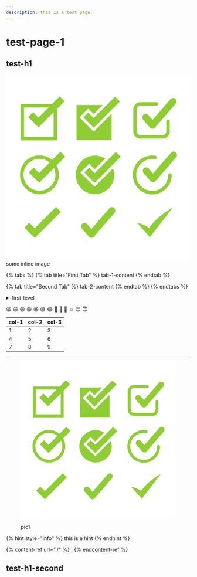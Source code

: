 ```yaml
---
description: this is a test page.
---
```


# test-page-1

## test-h1

![](.gitbook/assets/multiple\_different\_check\_marks.jpg)some inline image

{% tabs %}
{% tab title="First Tab" %}
tab-1-content
{% endtab %}

{% tab title="Second Tab" %}
tab-2-content
{% endtab %}
{% endtabs %}

<details>

<summary>first-level</summary>

* list-1
* list-2

</details>

😀 😃 😄 😁 😆 😅 😂 🤣 🥲 🥹 ☺️ 😊 😇

| col-1 | col-2 | col-3 |
| ----- | ----- | ----- |
| 1     | 2     | 3     |
| 4     | 5     | 6     |
| 7     | 8     | 9     |

***

<figure><img src=".gitbook/assets/multiple_different_check_marks.jpg" alt=""><figcaption><p>pic1</p></figcaption></figure>

{% hint style="info" %}
this is a hint
{% endhint %}

{% content-ref url="./" %}
[.](./)
{% endcontent-ref %}

## test-h1-second
